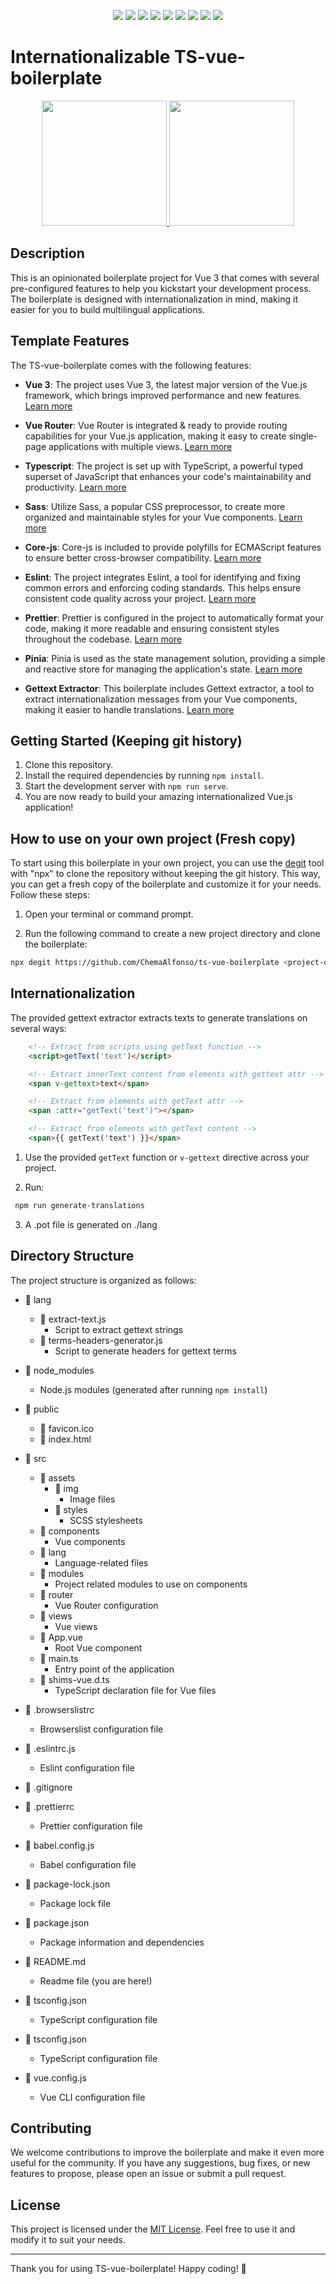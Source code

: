 <p align="center">
<a target="_blank" href="https://v3.vuejs.org/"><img src="https://img.shields.io/badge/-Vue%203-42b883?logo=vue.js"></a>
<a target="_blank" href="https://router.vuejs.org/"><img src="https://img.shields.io/badge/-Vue%20Router-brightgreen?logo=vue-router"></a>
 <a target="_blank" href="https://www.typescriptlang.org/"><img src="https://img.shields.io/badge/-TypeScript-blue?logo=typescript"></a>
<a target="_blank" href="https://sass-lang.com/"><img src="https://img.shields.io/badge/-Sass-pink?logo=sass"></a>
<a target="_blank" href="https://eslint.org/"><img src="https://img.shields.io/badge/-Eslint-orange?logo=eslint"></a>
<a target="_blank" href="https://prettier.io/"><img src="https://img.shields.io/badge/-Prettier-yellow?logo=prettier"></a>
<a target="_blank" href="https://pinia.vuejs.org/"><img src="https://img.shields.io/badge/-Pinia-green?logo=pinia"></a>
<a target="_blank" href="https://github.com/lukasgeiter/gettext-extractor"><img src="https://img.shields.io/badge/-Gettext%20Extractor-lightgrey"></a>
<a target="_blank" href="https://github.com/zloirock/core-js"><img src="https://img.shields.io/badge/-core--js-ff69b4"></a>
</p>


# Internationalizable TS-vue-boilerplate

<p align="center">
    <a target="_blank" href="https://v3.vuejs.org/">
        <img src="https://vuejs.org/images/logo.png" width="200">
    </a>
    <a target="_blank" href="https://krakenlabsweb.com/">
        <img src="https://krakenlabsweb.com/img/aro-kraken.83653f87.png" width="200">
    </a>
</p>


## Description

This is an opinionated boilerplate project for Vue 3 that comes with several pre-configured features to help you kickstart your development process. The boilerplate is designed with internationalization in mind, making it easier for you to build multilingual applications.

## Template Features

The TS-vue-boilerplate comes with the following features:

- **Vue 3**: The project uses Vue 3, the latest major version of the Vue.js framework, which brings improved performance and new features. [Learn more](https://v3.vuejs.org/)

- **Vue Router**: Vue Router is integrated & ready to provide routing capabilities for your Vue.js application, making it easy to create single-page applications with multiple views. [Learn more](https://router.vuejs.org/)

- **Typescript**: The project is set up with TypeScript, a powerful typed superset of JavaScript that enhances your code's maintainability and productivity. [Learn more](https://www.typescriptlang.org/)

- **Sass**: Utilize Sass, a popular CSS preprocessor, to create more organized and maintainable styles for your Vue components. [Learn more](https://sass-lang.com/)

- **Core-js**: Core-js is included to provide polyfills for ECMAScript features to ensure better cross-browser compatibility. [Learn more](https://github.com/zloirock/core-js)

- **Eslint**: The project integrates Eslint, a tool for identifying and fixing common errors and enforcing coding standards. This helps ensure consistent code quality across your project. [Learn more](https://eslint.org/)

- **Prettier**: Prettier is configured in the project to automatically format your code, making it more readable and ensuring consistent styles throughout the codebase. [Learn more](https://prettier.io/)

- **Pinia**: Pinia is used as the state management solution, providing a simple and reactive store for managing the application's state. [Learn more](https://pinia.vuejs.org/)

- **Gettext Extractor**: This boilerplate includes Gettext extractor, a tool to extract internationalization messages from your Vue components, making it easier to handle translations. [Learn more](https://github.com/lukasgeiter/gettext-extractor)

## Getting Started (Keeping git history)

1. Clone this repository.
2. Install the required dependencies by running `npm install`.
3. Start the development server with `npm run serve`.
4. You are now ready to build your amazing internationalized Vue.js application!

## How to use on your own project (Fresh copy)

To start using this boilerplate in your own project, you can use the [degit](https://github.com/Rich-Harris/degit) tool with "npx" to clone the repository without keeping the git history. This way, you can get a fresh copy of the boilerplate and customize it for your needs. Follow these steps:

1. Open your terminal or command prompt.

2. Run the following command to create a new project directory and clone the boilerplate:

```bash
npx degit https://github.com/ChemaAlfonso/ts-vue-boilerplate <project-directory>
```

## Internationalization

The provided gettext extractor extracts texts to generate translations on several ways:
```html
    <!-- Extract from scripts using getText function -->
    <script>getText('text')</script>

    <!-- Extract innerText content from elements with gettext attr -->
    <span v-gettext>text</span>

    <!-- Extract from elements with getText attr -->
    <span :attr="getText('text')"></span>

    <!-- Extract from elements with getText content -->
    <span>{{ getText('text') }}</span>
```

1. Use the provided `getText` function or `v-gettext` directive across your project.

2. Run:
```bash
 npm run generate-translations
```
3. A .pot file is generated on ./lang

## Directory Structure

The project structure is organized as follows:

- 📁 lang
    - 📄 extract-text.js
        - Script to extract gettext strings
    - 📄 terms-headers-generator.js
        - Script to generate headers for gettext terms

- 📁 node_modules
    - Node.js modules (generated after running `npm install`)

- 📁 public
    - 📄 favicon.ico
    - 📄 index.html

- 📁 src
    - 📁 assets
        - 📁 img
            - Image files
        - 📁 styles
            - SCSS stylesheets
    - 📁 components
        - Vue components
    - 📁 lang
        - Language-related files
    - 📁 modules
        - Project related modules to use on components
    - 📁 router
        - Vue Router configuration
    - 📁 views
        - Vue views
    - 📄 App.vue
        - Root Vue component
    - 📄 main.ts
        - Entry point of the application
    - 📄 shims-vue.d.ts
        - TypeScript declaration file for Vue files

- 📄 .browserslistrc
    - Browserslist configuration file

- 📄 .eslintrc.js
    - Eslint configuration file

- 📄 .gitignore

- 📄 .prettierrc
    - Prettier configuration file

- 📁 babel.config.js
    - Babel configuration file

- 📄 package-lock.json
    - Package lock file

- 📄 package.json
    - Package information and dependencies

- 📄 README.md
    - Readme file (you are here!)

- 📄 tsconfig.json
    - TypeScript configuration file

- 📄 tsconfig.json
    - TypeScript configuration file

- 📄 vue.config.js
    - Vue CLI configuration file


## Contributing

We welcome contributions to improve the boilerplate and make it even more useful for the community. If you have any suggestions, bug fixes, or new features to propose, please open an issue or submit a pull request.

## License

This project is licensed under the [MIT License](LICENSE). Feel free to use it and modify it to suit your needs.

---

Thank you for using TS-vue-boilerplate! Happy coding! 🚀
